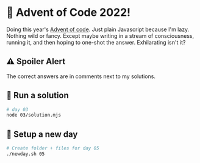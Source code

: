 # 🎄 Advent of Code 2022!

Doing this year's [Advent of code](https://adventofcode.com/2022). Just plain Javascript because I'm lazy. Nothing wild or fancy. Except maybe writing in a stream of consciousness, running it, and then hoping to one-shot the answer. Exhilarating isn't it?

## ⚠️ Spoiler Alert

The correct answers are in comments next to my solutions.

## 👟 Run a solution

```bash
# day 03
node 03/solution.mjs
```

## 🌱 Setup a new day

```bash
# Create folder + files for day 05
./newday.sh 05
```
